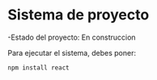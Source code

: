 <h1> Sistema de proyecto </h1>

-Estado del proyecto: En construccion

Para ejecutar el sistema, debes poner:

```npm install react```
